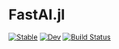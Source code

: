 # FastAI.jl

[![Stable](https://img.shields.io/badge/docs-stable-blue.svg)](https://opus111.github.io/FastAI2Julia.jl/stable)
[![Dev](https://img.shields.io/badge/docs-dev-blue.svg)](https://opus111.github.io/FastAI2Julia.jl/dev)
[![Build Status](https://travis-ci.com/opus111/FastAI2Julia.jl.svg?branch=master)](https://travis-ci.com/opus111/FastAI2Julia.jl)

